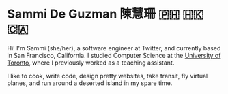 # Sammi De Guzman 陳慧珊 :philippines: :hong_kong: :canada:

Hi! I'm Sammi (she/her), a software engineer at Twitter, and
currently based in San Francisco, California. I studied
Computer Science at the [University of Toronto](https://utoronto.ca),
where I previously worked as a teaching assistant.

I like to cook, write code, design pretty websites, take transit, fly
virtual planes, and run around a deserted island in my spare time.

<!-- TODO: Add more stuff (projects, links, social, etc) -->
